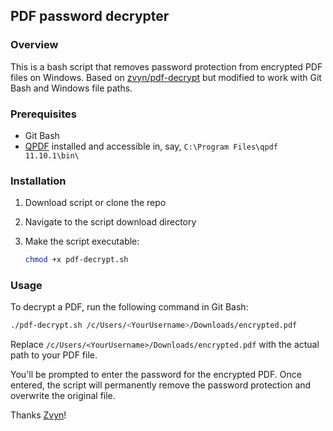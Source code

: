 ## PDF password decrypter

### Overview

This is a bash script that removes password protection from encrypted PDF files on Windows. Based on [zvyn/pdf-decrypt](https://github.com/zvyn/pdf-decrypt) but modified to work with Git Bash and Windows file paths.

### Prerequisites

- Git Bash
- [QPDF](https://github.com/qpdf/qpdf) installed and accessible in, say, `C:\Program Files\qpdf 11.10.1\bin\`

### Installation

1. Download script or clone the repo

2. Navigate to the script download directory
 
3. Make the script executable:
   ```bash
   chmod +x pdf-decrypt.sh
   ```

### Usage

To decrypt a PDF, run the following command in Git Bash:

```bash
./pdf-decrypt.sh /c/Users/<YourUsername>/Downloads/encrypted.pdf
```

Replace `/c/Users/<YourUsername>/Downloads/encrypted.pdf` with the actual path to your PDF file.

You'll be prompted to enter the password for the encrypted PDF. Once entered, the script will permanently remove the password protection and overwrite the original file.

Thanks [Zvyn](https://github.com/zvyn)!
